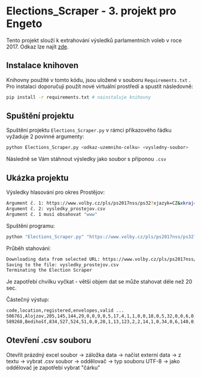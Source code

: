 # Elections_Scraper - 3. projekt pro Engeto

Tento projekt slouží k extrahování výsledků parlamentních voleb v roce 2017. Odkaz lze najít [zde](https://www.volby.cz/pls/ps2017nss/ps3?xjazyk=CZ).




## Instalace knihoven

Knihovny použité v tomto kódu, jsou uložené v souboru `Requirements.txt` . Pro instalaci doporučuji použít nové virtuální prostředí a spustit následovně:

```bash
pip install -r requirements.txt # nainstaluje knihovny
```



## Spuštění projektu

Spuštění projektu `Elections_Scraper.py` v rámci příkazového řádku vyžaduje 2 povinné argumenty:

```bash
python Elections_Scraper.py <odkaz-uzemniho-celku> <vysledny-soubor>
```
Následně se Vám stáhnout výsledky jako soubor s příponou `.csv`



## Ukázka projektu

Výsledky hlasování pro okres Prostějov:
```bash
Argument č. 1: https://www.volby.cz/pls/ps2017nss/ps32?xjazyk=CZ&xkraj=12&xnumnuts=7103
Argument č. 2: vysledky_prostejov.csv
Argument č. 1 musí obsahovat "www"
```
Spuštění programu:
```bash
python "Elections_Scraper.py" "https://www.volby.cz/pls/ps2017nss/ps32?xjazyk=CZ&xkraj=12&xnumnuts=7103" "vysledky_prostejov.csv"
```
Průběh stahování:
```bash
Downloading data from selected URL: https://www.volby.cz/pls/ps2017nss/ps32?xjazyk=CZ&xkraj=12&xnumnuts=7103
Saving to the file: vysledky_prostejov.csv
Terminating the Election Scraper
```
Je zapotřebí chvilku vyčkat - větší objem dat se může stahovat déle než 20 sec.

Částečný výstup:
```bash
code,location,registered,envelopes,valid ...
506761,Alojzov,205,145,144,29,0,0,9,0,5,17,4,1,1,0,0,18,0,5,32,0,0,6,0,0,1,1,15,0
589268,Bedihošť,834,527,524,51,0,0,28,1,13,123,2,2,14,1,0,34,0,6,140,0,0,26,0,0,0,0,82,1
```


## Otevření .csv souboru

Otevřít prázdný excel soubor -> záložka data -> načíst externí data -> z textu -> vybrat .csv soubor -> oddělovač -> typ souboru UTF-8 -> jako oddělovač je zapotřebí vybrat "čárku"
